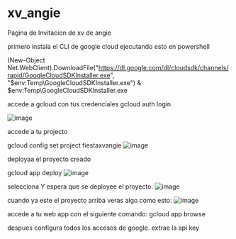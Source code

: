 # xv_angie
Pagina de Invitacion de xv de angie

primero instala el CLI de google cloud ejecutando esto en powershell

(New-Object Net.WebClient).DownloadFile("https://dl.google.com/dl/cloudsdk/channels/rapid/GoogleCloudSDKInstaller.exe", "$env:Temp\GoogleCloudSDKInstaller.exe") & $env:Temp\GoogleCloudSDKInstaller.exe

accede a gcloud con tus credenciales
gcloud auth login

![image](https://github.com/user-attachments/assets/5f3544fb-fc97-43f0-ad72-e79e5b9383f9)

accede a tu projecto

gcloud config set project fiestaxvangie
![image](https://github.com/user-attachments/assets/8977434f-1af0-4120-a782-5eae43d6a567)

deployaa el proyecto creado

gcloud app deploy 
![image](https://github.com/user-attachments/assets/ad49f88f-8a79-4c25-ae5a-1e4ab7d5eb92)

selecciona Y
espera que se deployee el proyecto.
![image](https://github.com/user-attachments/assets/4acaaba0-c39d-49c2-9fba-03d9e871a0e2)

cuando ya este el proyecto arriba veras algo como esto:
![image](https://github.com/user-attachments/assets/f2d11001-38e0-4159-92df-693de77ec633)

accede a tu web app con el siguiente comando:
gcloud app browse


despues configura todos los accesos de google.
extrae la api key
